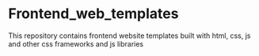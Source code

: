 # Frontend_web_templates
This repository contains frontend website templates built with html, css, js and other css frameworks and js libraries
